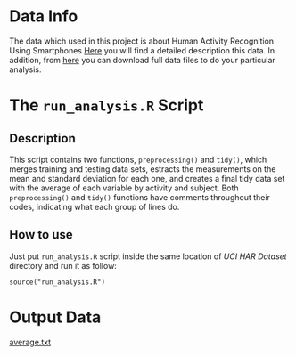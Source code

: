 Data Info
================================

The data which used in this project is about Human Activity Recognition Using Smartphones [Here](http://archive.ics.uci.edu/ml/datasets/Human+Activity+Recognition+Using+Smartphones) you will find a detailed description this data. In addition, from [here](https://d396qusza40orc.cloudfront.net/getdata%2Fprojectfiles%2FUCI%20HAR%20Dataset.zip) you can download full data files to do your particular analysis.


The ```run_analysis.R``` Script
================================

Description
--------------------------------
This script contains two functions, ```preprocessing()``` and ```tidy()```, which merges training and testing data sets, estracts the measurements on the mean and standard deviation for each one, and creates a final tidy data set with the average of each variable by activity and subject.
Both ```preprocessing()``` and ```tidy()``` functions have comments throughout their codes, indicating what each group of lines do.

How to use
--------------------------------

Just put ```run_analysis.R``` script inside the same location of *UCI HAR Dataset* directory and run it as follow:

```
source("run_analysis.R")
```


Output Data
================================

[average.txt](https://github.com/ejvalero/Getting_and_cleaning_data/blob/master/Projects/01/average.txt)
